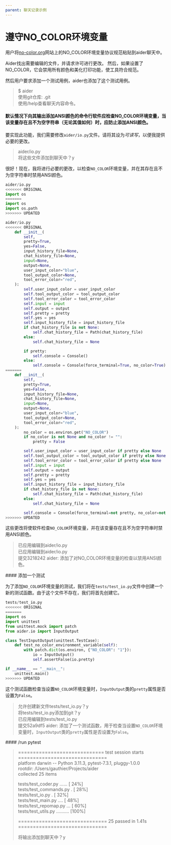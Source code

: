 ```yaml
---
parent: 聊天记录示例
---
```


# 遵守NO_COLOR环境变量

用户将[no-color.org](https://no-color.org)网站上的NO_COLOR环境变量协议规范粘贴到aider聊天中。

Aider找出需要编辑的文件，并请求许可进行更改。
然后，如果设置了NO_COLOR，它会禁用所有颜色和美化打印功能，使工具符合规范。

然后用户要求添加一个测试用例，aider也添加了这个测试用例。

<div class="chat-transcript" markdown="1">

> $ aider  
> 使用git仓库: .git  
> 使用/help查看聊天内容命令。  

#### 默认情况下向其输出添加ANSI颜色的命令行软件应检查NO_COLOR环境变量，当该变量存在且不为空字符串（无论其值如何）时，应防止添加ANSI颜色。  

要实现此功能，我们需要修改`aider/io.py`文件。请将其设为*可读写*，以便我提供必要的更改。

> aider/io.py  
> 将这些文件添加到聊天中？y  

很好！现在，我将进行必要的更改，以检查`NO_COLOR`环境变量，并在其存在且不为空字符串时禁用ANSI颜色。

```python
aider/io.py
<<<<<<< ORIGINAL
import os
=======
import os
import os.path
>>>>>>> UPDATED
```

```python
aider/io.py
<<<<<<< ORIGINAL
    def __init__(
        self,
        pretty=True,
        yes=False,
        input_history_file=None,
        chat_history_file=None,
        input=None,
        output=None,
        user_input_color="blue",
        tool_output_color=None,
        tool_error_color="red",
    ):
        self.user_input_color = user_input_color
        self.tool_output_color = tool_output_color
        self.tool_error_color = tool_error_color
        self.input = input
        self.output = output
        self.pretty = pretty
        self.yes = yes
        self.input_history_file = input_history_file
        if chat_history_file is not None:
            self.chat_history_file = Path(chat_history_file)
        else:
            self.chat_history_file = None

        if pretty:
            self.console = Console()
        else:
            self.console = Console(force_terminal=True, no_color=True)
=======
    def __init__(
        self,
        pretty=True,
        yes=False,
        input_history_file=None,
        chat_history_file=None,
        input=None,
        output=None,
        user_input_color="blue",
        tool_output_color=None,
        tool_error_color="red",
    ):
        no_color = os.environ.get("NO_COLOR")
        if no_color is not None and no_color != "":
            pretty = False

        self.user_input_color = user_input_color if pretty else None
        self.tool_output_color = tool_output_color if pretty else None
        self.tool_error_color = tool_error_color if pretty else None
        self.input = input
        self.output = output
        self.pretty = pretty
        self.yes = yes
        self.input_history_file = input_history_file
        if chat_history_file is not None:
            self.chat_history_file = Path(chat_history_file)
        else:
            self.chat_history_file = None

        self.console = Console(force_terminal=not pretty, no_color=not pretty)
>>>>>>> UPDATED
```

这些更改将使软件检查`NO_COLOR`环境变量，并在该变量存在且不为空字符串时禁用ANSI颜色。

> 已应用编辑到aider/io.py  
> 已应用编辑到aider/io.py  
> 提交3218242 aider: 添加了对NO_COLOR环境变量的检查以禁用ANSI颜色。  

</div>
<div class="chat-transcript" markdown="1">
#### 添加一个测试

为了添加`NO_COLOR`环境变量的测试，我们将在`tests/test_io.py`文件中创建一个新的测试函数。由于这个文件不存在，我们将首先创建它。

```python
tests/test_io.py
<<<<<<< ORIGINAL
=======
import os
import unittest
from unittest.mock import patch
from aider.io import InputOutput

class TestInputOutput(unittest.TestCase):
    def test_no_color_environment_variable(self):
        with patch.dict(os.environ, {"NO_COLOR": "1"}):
            io = InputOutput()
            self.assertFalse(io.pretty)

if __name__ == "__main__":
    unittest.main()
>>>>>>> UPDATED
```

这个测试函数检查当设置`NO_COLOR`环境变量时，`InputOutput`类的`pretty`属性是否设置为`False`。

> 允许创建新文件tests/test_io.py？y  
> 将tests/test_io.py添加到git？y  
> 已应用编辑到tests/test_io.py  
> 提交52a9df5 aider: 添加了一个测试函数，用于检查当设置`NO_COLOR`环境变量时，`InputOutput`类的`pretty`属性是否设置为`False`。  

</div>
<div class="chat-transcript" markdown="1">
#### /run pytest

> ============================= test session starts ==============================  
> platform darwin -- Python 3.11.3, pytest-7.3.1, pluggy-1.0.0  
> rootdir: /Users/gauthier/Projects/aider  
> collected 25 items  
>   
> tests/test_coder.py ......                                               [ 24%]  
> tests/test_commands.py .                                                 [ 28%]  
> tests/test_io.py .                                                       [ 32%]  
> tests/test_main.py ....                                                  [ 48%]  
> tests/test_repomap.py ...                                                [ 60%]  
> tests/test_utils.py ..........                                           [100%]  
>   
> ============================== 25 passed in 1.41s ==============================
>  
> 将输出添加到聊天中？y


</div>
